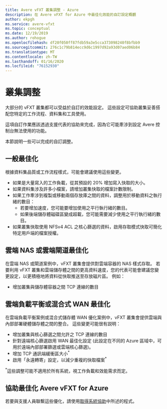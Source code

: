 ```yaml
---
title: Avere vFXT 叢集調整 - Azure
description: 在 Avere vFXT for Azure 中最佳化效能的自訂設定概觀
author: ekpgh
ms.service: avere-vfxt
ms.topic: conceptual
ms.date: 12/19/2019
ms.author: rohogue
ms.openlocfilehash: df20f050ff87fdb59a3e5cca373098240f8bfbb9
ms.sourcegitcommit: 276c1c79b814ecc9d6c1997d92a93d07aed06b84
ms.translationtype: MT
ms.contentlocale: zh-TW
ms.lasthandoff: 01/16/2020
ms.locfileid: "76152930"
---
```

# <a name="cluster-tuning"></a>叢集調整

大部分的 vFXT 叢集都可以受益於自訂的效能設定。 這些設定可協助叢集妥善搭配您特定的工作流程、資料集和工具使用。

這項自訂作業應該透過支援代表的協助來完成，因為它可能牽涉到設定 Avere 控制台無法使用的功能。

本節說明一些可以完成的自訂調整。

## <a name="general-optimizations"></a>一般最佳化

根據資料集品質或工作流程樣式，可能會建議使用這些變更。

* 如果是大量寫入的工作負載，從其預設的 20% 增加寫入快取的大小。
* 如果資料集涉及許多小檔案，請增加叢集快取的檔案計數限制。
* 如果工作牽涉到複製或移動兩個存放庫之間的資料，調整用於移動資料之執行緒的數目：
  * 若要增加速度，您可能要增加使用之平行執行緒的數目。
  * 如果後端儲存體磁碟區變成超載，您可能需要減少使用之平行執行緒的數目。
* 如果叢集快取使用 NFSv4 ACL 之核心篩選的資料，啟用存取模式快取可簡化特定用戶端的檔案授權。

## <a name="cloud-nas-or-cloud-gateway-optimizations"></a>雲端 NAS 或雲端閘道最佳化

在雲端 NAS 或閘道案例中，vFXT 叢集會提供對雲端容器的 NAS 樣式存取。 若要利用 vFXT 叢集和雲端儲存體之間的更高資料速度，您的代表可能會建議您變更設定，以更積極地將資料從快取推送至存放磁片區。 例如：

* 增加叢集與儲存體容器之間 TCP 連線的數目

## <a name="cloud-bursting-or-hybrid-wan-optimizations"></a>雲端負載平衡或混合式 WAN 最佳化

在雲端負載平衡案例或混合式儲存體 WAN 優化案例中，vFXT 叢集會提供雲端與內部部署硬體儲存體之間的整合。 這些變更可能很有説明：

* 增加叢集與核心篩選之間允許之 TCP 連線的數目
* 針對遠端核心篩選啟用 WAN 最佳化設定 (此設定在不同的 Azure 區域中，可用於遠端內部部署篩選或雲端核心篩選)。
* 增加 TCP 通訊端緩衝區大小<sup>*</sup>
* 啟用「永遠轉寄」設定，以減少重複的快取檔案<sup>*</sup>

<sup>*</sup>這些調整可能不適用於所有系統，視工作負載和效能需求而定。

## <a name="help-optimizing-your-avere-vfxt-for-azure"></a>協助最佳化 Avere vFXT for Azure

若要與支援人員聯繫這些優化，請使用[取得系統協助](avere-vfxt-open-ticket.md)中所述的程式。
